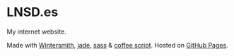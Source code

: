 # LNSD.es

My internet website.

Made with [Wintersmith][1], [jade][2], [sass][3] & [coffee script][4].
Hosted on [GitHub Pages][gh].

[1]:http://wintersmith.io/
[2]:http://jade-lang.com/
[3]:http://sass-lang.com/
[4]:http://coffeescript.org/
[gh]:http://pages.github.com/